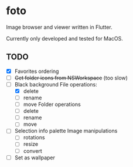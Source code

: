 # foto

Image browser and viewer written in Flutter.

Currently only developed and tested for MacOS.

## TODO

- [x] Favorites ordering
- [ ] ~~Get folder icons from NSWorkspace~~ (too slow)
- [ ] Black background
File operations:
  - [x] delete
  - [ ] rename
  - [ ] move
Folder operations
  - [ ] delete
  - [ ] rename
  - [ ] move
- [ ] Selection info palette
Image manipulations
  - [ ] rotations
  - [ ] resize
  - [ ] convert
- [ ] Set as wallpaper
